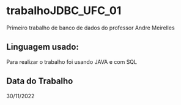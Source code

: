 # trabalhoJDBC_UFC_01
Primeiro trabalho de banco de dados do professor Andre Meirelles
## Linguagem usado:
Para realizar o trabalho foi usando JAVA e com SQL
## Data do Trabalho
30/11/2022
